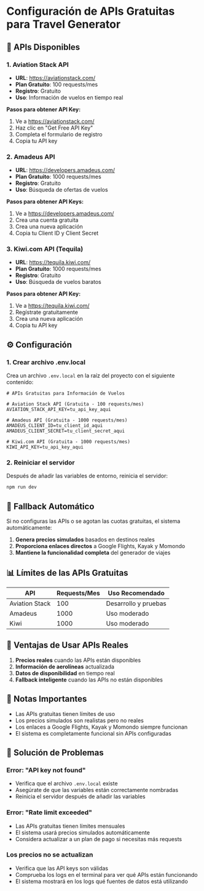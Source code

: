 # Configuración de APIs Gratuitas para Travel Generator

## 🚀 APIs Disponibles

### 1. Aviation Stack API
- **URL**: https://aviationstack.com/
- **Plan Gratuito**: 100 requests/mes
- **Registro**: Gratuito
- **Uso**: Información de vuelos en tiempo real

**Pasos para obtener API Key:**
1. Ve a https://aviationstack.com/
2. Haz clic en "Get Free API Key"
3. Completa el formulario de registro
4. Copia tu API key

### 2. Amadeus API
- **URL**: https://developers.amadeus.com/
- **Plan Gratuito**: 1000 requests/mes
- **Registro**: Gratuito
- **Uso**: Búsqueda de ofertas de vuelos

**Pasos para obtener API Keys:**
1. Ve a https://developers.amadeus.com/
2. Crea una cuenta gratuita
3. Crea una nueva aplicación
4. Copia tu Client ID y Client Secret

### 3. Kiwi.com API (Tequila)
- **URL**: https://tequila.kiwi.com/
- **Plan Gratuito**: 1000 requests/mes
- **Registro**: Gratuito
- **Uso**: Búsqueda de vuelos baratos

**Pasos para obtener API Key:**
1. Ve a https://tequila.kiwi.com/
2. Regístrate gratuitamente
3. Crea una nueva aplicación
4. Copia tu API key

## ⚙️ Configuración

### 1. Crear archivo .env.local
Crea un archivo `.env.local` en la raíz del proyecto con el siguiente contenido:

```env
# APIs Gratuitas para Información de Vuelos

# Aviation Stack API (Gratuita - 100 requests/mes)
AVIATION_STACK_API_KEY=tu_api_key_aqui

# Amadeus API (Gratuita - 1000 requests/mes)
AMADEUS_CLIENT_ID=tu_client_id_aqui
AMADEUS_CLIENT_SECRET=tu_client_secret_aqui

# Kiwi.com API (Gratuita - 1000 requests/mes)
KIWI_API_KEY=tu_api_key_aqui
```

### 2. Reiniciar el servidor
Después de añadir las variables de entorno, reinicia el servidor:

```bash
npm run dev
```

## 🔄 Fallback Automático

Si no configuras las APIs o se agotan las cuotas gratuitas, el sistema automáticamente:

1. **Genera precios simulados** basados en destinos reales
2. **Proporciona enlaces directos** a Google Flights, Kayak y Momondo
3. **Mantiene la funcionalidad completa** del generador de viajes

## 📊 Límites de las APIs Gratuitas

| API | Requests/Mes | Uso Recomendado |
|-----|-------------|-----------------|
| Aviation Stack | 100 | Desarrollo y pruebas |
| Amadeus | 1000 | Uso moderado |
| Kiwi | 1000 | Uso moderado |

## 🎯 Ventajas de Usar APIs Reales

1. **Precios reales** cuando las APIs están disponibles
2. **Información de aerolíneas** actualizada
3. **Datos de disponibilidad** en tiempo real
4. **Fallback inteligente** cuando las APIs no están disponibles

## 🚨 Notas Importantes

- Las APIs gratuitas tienen límites de uso
- Los precios simulados son realistas pero no reales
- Los enlaces a Google Flights, Kayak y Momondo siempre funcionan
- El sistema es completamente funcional sin APIs configuradas

## 🔧 Solución de Problemas

### Error: "API key not found"
- Verifica que el archivo `.env.local` existe
- Asegúrate de que las variables están correctamente nombradas
- Reinicia el servidor después de añadir las variables

### Error: "Rate limit exceeded"
- Las APIs gratuitas tienen límites mensuales
- El sistema usará precios simulados automáticamente
- Considera actualizar a un plan de pago si necesitas más requests

### Los precios no se actualizan
- Verifica que las API keys son válidas
- Comprueba los logs en el terminal para ver qué APIs están funcionando
- El sistema mostrará en los logs qué fuentes de datos está utilizando 